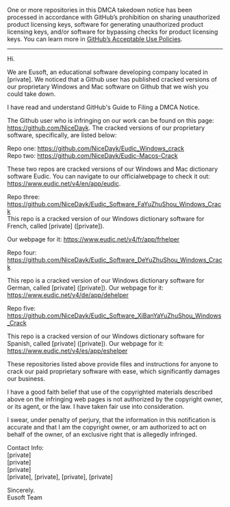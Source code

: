One or more repositories in this DMCA takedown notice has been processed in accordance with GitHub’s prohibition on sharing unauthorized product licensing keys, software for generating unauthorized product licensing keys, and/or software for bypassing checks for product licensing keys.
You can learn more in [GitHub’s Acceptable Use Policies](https://docs.github.com/en/github/site-policy/github-acceptable-use-policies).

---

Hi.
 
We are Eusoft, an educational software developing company located in [private]. We noticed that a Github user has published cracked versions of our proprietary Windows and Mac software on Github that we wish you could take down.
 
I have read and understand GitHub's Guide to Filing a DMCA Notice.
 
The Github user who is infringing on our work can be found on this page: https://github.com/NiceDayk. The cracked versions of our proprietary software, specifically, are listed below:
 
Repo one: https://github.com/NiceDayk/Eudic_Windows_crack  
Repo two: https://github.com/NiceDayk/Eudic-Macos-Crack
 
These two repos are cracked versions of our Windows and Mac dictionary software Eudic. You can navigate to our officialwebpage to check it out: https://www.eudic.net/v4/en/app/eudic.
 
Repo three: https://github.com/NiceDayk/Eudic_Software_FaYuZhuShou_Windows_Crack  
This repo is a cracked version of our Windows dictionary software for French, called [private] ([private]).
 
Our webpage for it: https://www.eudic.net/v4/fr/app/frhelper
 
Repo four: https://github.com/NiceDayk/Eudic_Software_DeYuZhuShou_Windows_Crack
 
This repo is a cracked version of our Windows dictionary software for German, called [private] ([private]). Our webpage for it: https://www.eudic.net/v4/de/app/dehelper
 
Repo five: https://github.com/NiceDayk/Eudic_Software_XiBanYaYuZhuShou_Windows_Crack
 
This repo is a cracked version of our Windows dictionary software for Spanish, called [private] ([private]). Our webpage for it: https://www.eudic.net/v4/es/app/eshelper
 
These repositories listed above provide files and instructions for anyone to crack our paid proprietary software with ease, which significantly damages our business.
 
I have a good faith belief that use of the copyrighted materials described above on the infringing web pages is not authorized by the copyright owner, or its agent, or the law. I have taken fair use into consideration.
 
I swear, under penalty of perjury, that the information in this notification is accurate and that I am the copyright owner, or am authorized to act on behalf of the owner, of an exclusive right that is allegedly infringed.
 
Contact Info:  
[private]  
[private]  
[private]  
[private], [private], [private], [private]
 
Sincerely.  
Eusoft Team
